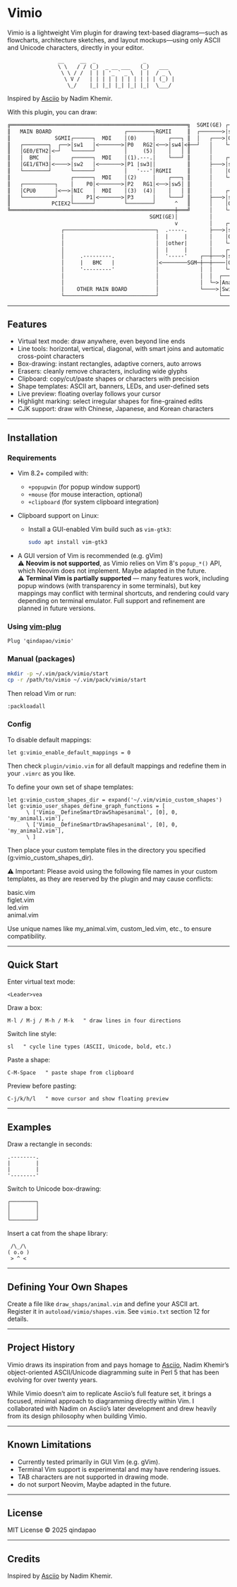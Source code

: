 # Vimio

Vimio is a lightweight Vim plugin for drawing text-based diagrams—such as flowcharts, architecture sketches, and layout mockups—using only ASCII and Unicode characters, directly in your editor.

```
                __     __  _               _ 
                \ \   / / (_)  _ __ ___   (_)   ___  
                 \ \ / /  | | | '_ ` _ \  | |  / _ \ 
                  \ V /   | | | | | | | | | | | (_) |       
                   \_/    |_| |_| |_| |_| |_|  \___/        
```

Inspired by [Asciio](https://github.com/nkh/P5-App-Asciio) by Nadim Khemir.

With this plugin, you can draw:


```txt
╔════════════════════════════════════════════════════════╗  SGMI(GE) ┌───────┐
║   MAIN BOARD                       ┌────────┐RGMII     ║  ┌───────>│sw6    │
║              SGMII┌──────┐  MDI    │(0)     │    ┌───┐ ║  │   ┌───>│0x01   │
║   ┌────────┐  ┌──>│sw1   │<───────>│P0   RG2│<──>│sw4│<╫──┘   │    └───────┘
║   │GE0/ETH2│<─┘   └──────┘         │     (5)│    │   │ ║      │
║   │  BMC   │      ┌──────┐  MDI    │(1).---.│    └───┘ ║      │    ┌───────┐
║   │GE1/ETH3│<────>│sw2   │<───────>│P1 |sw3|│          ║      ├───>│sw7    │
║   └────────┘      └──────┘         │   '---'│RGMII     ║      │    │0x02   │
║                   ┌──────┐  MDI    │(2)     │    ┌───┐ ║      │    └───────┘
║   ┌──────────┐    │    P0│<───────>│P2   RG1│<──>│sw5│ ║      │
║   │CPU0      │<──>│NIC   │  MDI    │(3)  (4)│    │   │ ║      │    ┌───────┐
║   └──────────┘    │    P1│<───────>│P3      │    └───┘ ║      ├───>│sw8    │
║             PCIEX2└──────┘         └────────┘      ^   ║      │    │0x03   │
╚════════════════════════════════════════════════════╪═══╝      │    └───────┘
                                             SGMI(GE)│          │
                                                     v          │    ┌───────┐
                 ┌─────────────────────────────┐  .-----.       ├───>│sw9    │
                 │                             │  |     |       │    │0x01   │
                 │                             │  |other|       │    └───────┘
                 │                             │  |     |       │    ┌───────┐
                 │     .---------.             │  '-----'    ┌──┼───>│sw10   │
                 │     |   BMC   |             │<────────SGM─┼──┼────│0x02   │
                 │     '---------'             │             │  │    └───────┘
                 │                             │             │  │  ┌─────────┐
                 │                             │             │  └─>│Analog   │
                 │    OTHER MAIN BOARD         │             └────>│Switch   │
                 └─────────────────────────────┘                   └─────────┘
```

---

## Features

- Virtual text mode: draw anywhere, even beyond line ends  
- Line tools: horizontal, vertical, diagonal, with smart joins and automatic cross-point characters  
- Box-drawing: instant rectangles, adaptive corners, auto arrows  
- Erasers: cleanly remove characters, including wide glyphs  
- Clipboard: copy/cut/paste shapes or characters with precision  
- Shape templates: ASCII art, banners, LEDs, and user-defined sets  
- Live preview: floating overlay follows your cursor  
- Highlight marking: select irregular shapes for fine-grained edits  
- CJK support: draw with Chinese, Japanese, and Korean characters  

---

## Installation

### Requirements

- Vim 8.2+ compiled with:
  - `+popupwin` (for popup window support)
  - `+mouse` (for mouse interaction, optional)
  - `+clipboard` (for system clipboard integration)

- Clipboard support on Linux:
  - Install a GUI-enabled Vim build such as `vim-gtk3`:
    ```bash
    sudo apt install vim-gtk3
    ```

- A GUI version of Vim is recommended (e.g. gVim)  
  ⚠️ **Neovim is not supported**, as Vimio relies on Vim 8's `popup_*()` API, which Neovim does not implement. Maybe adapted in the future.  
  ⚠️ **Terminal Vim is partially supported** — many features work, including popup windows (with transparency in some terminals), but key mappings may conflict with terminal shortcuts, and rendering could vary depending on terminal emulator. Full support and refinement are planned in future versions.

### Using [vim-plug](https://github.com/junegunn/vim-plug)

```vim
Plug 'qindapao/vimio'
```

### Manual (packages)

```sh
mkdir -p ~/.vim/pack/vimio/start
cp -r /path/to/vimio ~/.vim/pack/vimio/start
```

Then reload Vim or run:

```vim
:packloadall
```

### Config

To disable default mappings:

```vim
let g:vimio_enable_default_mappings = 0
```

Then check `plugin/vimio.vim` for all default mappings and redefine them in your `.vimrc` as you like.


To define your own set of shape templates:

```vim
let g:vimio_custom_shapes_dir = expand('~/.vim/vimio_custom_shapes')
let g:vimio_user_shapes_define_graph_functions = [
      \ ['Vimio__DefineSmartDrawShapesanimal', [0], 0, 'my_animal1.vim'],
      \ ['Vimio__DefineSmartDrawShapesanimal', [0], 0, 'my_animal2.vim'],
      \ ]
```

Then place your custom template files in the directory you specified (g:vimio_custom_shapes_dir).

⚠️ Important: Please avoid using the following file names in your custom templates, as they are reserved by the plugin and may cause conflicts:

basic.vim  
figlet.vim  
led.vim  
animal.vim  

Use unique names like my_animal.vim, custom_led.vim, etc., to ensure compatibility.


---

## Quick Start

Enter virtual text mode:

```vim
<Leader>vea
```

Draw a box:

```vim
M-l / M-j / M-h / M-k   " draw lines in four directions
```

Switch line style:

```vim
sl   " cycle line types (ASCII, Unicode, bold, etc.)
```

Paste a shape:

```vim
C-M-Space   " paste shape from clipboard
```

Preview before pasting:

```vim
C-j/k/h/l   " move cursor and show floating preview
```

---

## Examples

Draw a rectangle in seconds:

```
.--------.
|        |
|        |
'--------'
```

Switch to Unicode box-drawing:

```
┌────────┐
│        │
│        │
└────────┘
```

Insert a cat from the shape library:

```
 /\_/\  
( o.o ) 
 > ^ <  
```

---

## Defining Your Own Shapes

Create a file like `draw_shaps/animal.vim` and define your ASCII art.  
Register it in `autoload/vimio/shapes.vim`. See `vimio.txt` section 12 for details.

---

## Project History

Vimio draws its inspiration from and pays homage to [Asciio](https://github.com/nkh/P5-App-Asciio), Nadim Khemir’s object-oriented ASCII/Unicode diagramming suite in Perl 5 that has been evolving for over twenty years.

While Vimio doesn’t aim to replicate Asciio’s full feature set, it brings a focused, minimal approach to diagramming directly within Vim. I collaborated with Nadim on Asciio’s later development and drew heavily from its design philosophy when building Vimio.

---

## Known Limitations

- Currently tested primarily in GUI Vim (e.g. gVim).  
- Terminal Vim support is experimental and may have rendering issues.  
- TAB characters are not supported in drawing mode.
- do not surport Neovim, Maybe adapted in the future.

---

## License

MIT License © 2025 qindapao

---

## Credits

Inspired by [Asciio](https://github.com/nkh/P5-App-Asciio) by Nadim Khemir.

